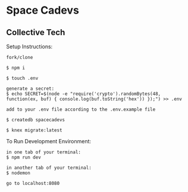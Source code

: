 # Space Cadevs

## Collective Tech

Setup Instructions:

```
fork/clone

$ npm i

$ touch .env

generate a secret:
$ echo SECRET=$(node -e "require('crypto').randomBytes(48, function(ex, buf) { console.log(buf.toString('hex')) });") >> .env

add to your .env file according to the .env.example file

$ createdb spacecadevs

$ knex migrate:latest
```

To Run Development Environment:

```
in one tab of your terminal:
$ npm run dev

in another tab of your terminal:
$ nodemon

go to localhost:8080
```
